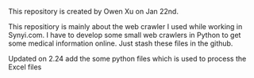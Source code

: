 This repository is created by Owen Xu on Jan 22nd.

This repositiory is mainly about the web crawler I used while working in Synyi.com.
I have to develop some small web crawlers in Python to get some medical information online. Just stash these files in the github.

Updated on 2.24
add the some python files which is used to process the Excel files

